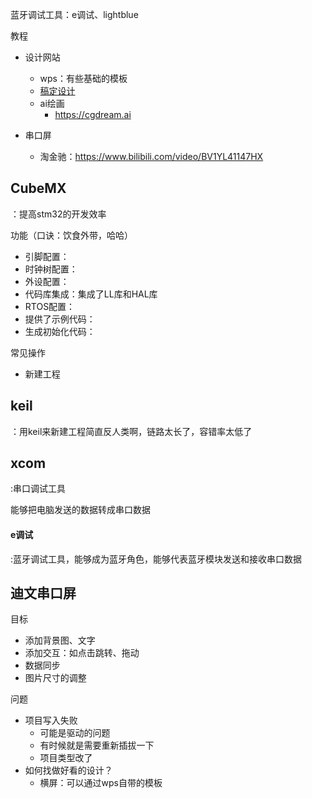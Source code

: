 蓝牙调试工具：e调试、lightblue

教程

- 设计网站
  - wps：有些基础的模板
  - [稿定设计](https://www.gaoding.com/)
  - ai绘画
    - https://cgdream.ai

- 串口屏
  - 淘金驰：https://www.bilibili.com/video/BV1YL41147HX




## CubeMX

：提高stm32的开发效率

功能（口诀：饮食外带，哈哈）

- 引脚配置：
- 时钟树配置：
- 外设配置：
- 代码库集成：集成了LL库和HAL库
- RTOS配置：
- 提供了示例代码：
- 生成初始化代码：



常见操作

- 新建工程



## keil

：用keil来新建工程简直反人类啊，链路太长了，容错率太低了



## xcom

:串口调试工具

能够把电脑发送的数据转成串口数据



#### e调试

:蓝牙调试工具，能够成为蓝牙角色，能够代表蓝牙模块发送和接收串口数据



## 迪文串口屏

目标

- 添加背景图、文字
- 添加交互：如点击跳转、拖动
- 数据同步
- 图片尺寸的调整

问题

- 项目写入失败
  - 可能是驱动的问题
  - 有时候就是需要重新插拔一下
  - 项目类型改了
- 如何找做好看的设计？
  - 横屏：可以通过wps自带的模板



